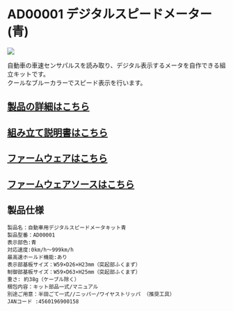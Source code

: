 # AD00001 デジタルスピードメーター(青)  

[![](https://bit-trade-one.co.jp/wp/wp-content/uploads/2014/04/aca30759e3116cac0215f597f431818a.png)](https://bit-trade-one.co.jp/product/assemblydisk/ad00001/)  

自動車の車速センサパルスを読み取り、デジタル表示するメータを自作できる組立キットです。  
クールなブルーカラーでスピード表示を行います。  

## [製品の詳細はこちら](https://bit-trade-one.co.jp/product/assemblydisk/ad00001/)  

## [組み立て説明書はこちら](https://github.com/bit-trade-one/AD00001-Digital-Speed-Meter-Blue/blob/master/Manual/Manual_DSMblue.pdf)  

## [ファームウェアはこちら](https://github.com/bit-trade-one/AD00001-Digital-Speed-Meter-Blue/raw/master/Firmware/spd_meter.zip)  

## [ファームウェアソースはこちら](https://github.com/bit-trade-one/AD00001-Digital-Speed-Meter-Blue/raw/master/Firmware_source/ver011.zip)  

## 製品仕様

    製品名：自動車用デジタルスピードメータキット青  
    製品型番：AD00001  
    表示部色:青  
    対応速度:0km/h～999km/h  
    最高速ホールド機能:あり  
    表示部基板サイズ：W59×D26×H23mm（突起部ふくまず）  
    制御部基板サイズ：W59×D63×H25mm（突起部ふくまず）  
    重さ: 約38g（ケーブル除く）  
    梱包内容：キット部品一式/マニュアル  
    別途ご用意：半田ごて一式//ニッパー/ワイヤストリッパ （推奨工具）  
    JANコード :4560196900158  
